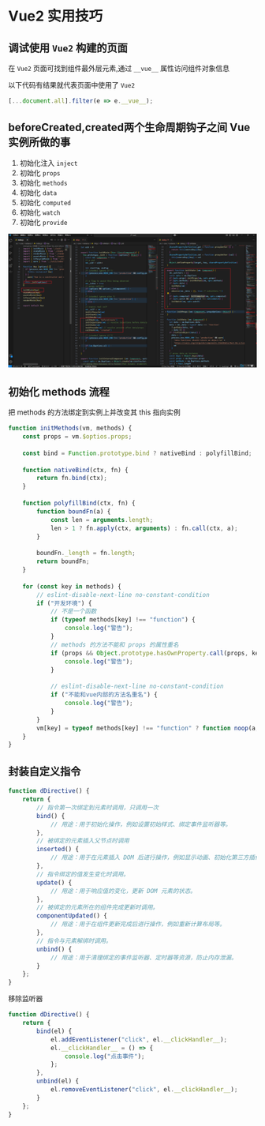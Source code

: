 # Vue2 实用技巧

## 调试使用 `Vue2` 构建的页面

在 `Vue2` 页面可找到组件最外层元素,通过 `__vue__` 属性访问组件对象信息

以下代码有结果就代表页面中使用了 `Vue2`

```js
[...document.all].filter(e => e.__vue__);
```

## beforeCreated,created两个生命周期钩子之间 Vue 实例所做的事

1. 初始化注入 `inject`
2. 初始化 `props`
3. 初始化 `methods`
4. 初始化 `data`
5. 初始化 `computed`
6. 初始化 `watch`
7. 初始化 `provide`

![An image](/vue2-ass-1.png)

## 初始化 methods 流程

把 methods 的方法绑定到实例上并改变其 this 指向实例

```js
function initMethods(vm, methods) {
	const props = vm.$optios.props;

	const bind = Function.prototype.bind ? nativeBind : polyfillBind;

	function nativeBind(ctx, fn) {
		return fn.bind(ctx);
	}

	function polyfillBind(ctx, fn) {
		function boundFn(a) {
			const len = arguments.length;
			len > 1 ? fn.apply(ctx, arguments) : fn.call(ctx, a);
		}

		boundFn._length = fn.length;
		return boundFn;
	}

	for (const key in methods) {
		// eslint-disable-next-line no-constant-condition
		if ("开发环境") {
			// 不是一个函数
			if (typeof methods[key] !== "function") {
				console.log("警告");
			}
			// methods 的方法不能和 props 的属性重名
			if (props && Object.prototype.hasOwnProperty.call(props, key)) {
				console.log("警告");
			}

			// eslint-disable-next-line no-constant-condition
			if ("不能和vue内部的方法名重名") {
				console.log("警告");
			}
		}
		vm[key] = typeof methods[key] !== "function" ? function noop(a, b, c) {} : bind(vm, methods[key]);
	}
}
```

## 封装自定义指令

```js
function dDirective() {
	return {
		// 指令第一次绑定到元素时调用，只调用一次
		bind() {
			// 用途：用于初始化操作，例如设置初始样式、绑定事件监听器等。
		},
		// 被绑定的元素插入父节点时调用
		inserted() {
			// 用途：用于在元素插入 DOM 后进行操作，例如显示动画、初始化第三方插件等。
		},
		// 指令绑定的值发生变化时调用。
		update() {
			// 用途：用于响应值的变化，更新 DOM 元素的状态。
		},
		// 被绑定的元素所在的组件完成更新时调用。
		componentUpdated() {
			// 用途：用于在组件更新完成后进行操作，例如重新计算布局等。
		},
		// 指令与元素解绑时调用。
		unbind() {
			// 用途：用于清理绑定的事件监听器、定时器等资源，防止内存泄漏。
		}
	};
}
```

移除监听器

```js
function dDirective() {
	return {
		bind(el) {
			el.addEventListener("click", el.__clickHandler__);
			el.__clickHandler__ = () => {
				console.log("点击事件");
			};
		},
		unbind(el) {
			el.removeEventListener("click", el.__clickHandler__);
		}
	};
}
```
